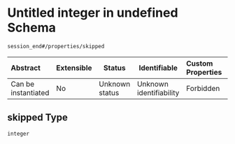 # Untitled integer in undefined Schema

```txt
session_end#/properties/skipped
```




| Abstract            | Extensible | Status         | Identifiable            | Custom Properties | Additional Properties | Access Restrictions | Defined In                                                                                      |
| :------------------ | ---------- | -------------- | ----------------------- | :---------------- | --------------------- | ------------------- | ----------------------------------------------------------------------------------------------- |
| Can be instantiated | No         | Unknown status | Unknown identifiability | Forbidden         | Allowed               | none                | [session_end.schema.json\*](../../../spec/0.0.1/session_end.schema.json "open original schema") |

## skipped Type

`integer`
